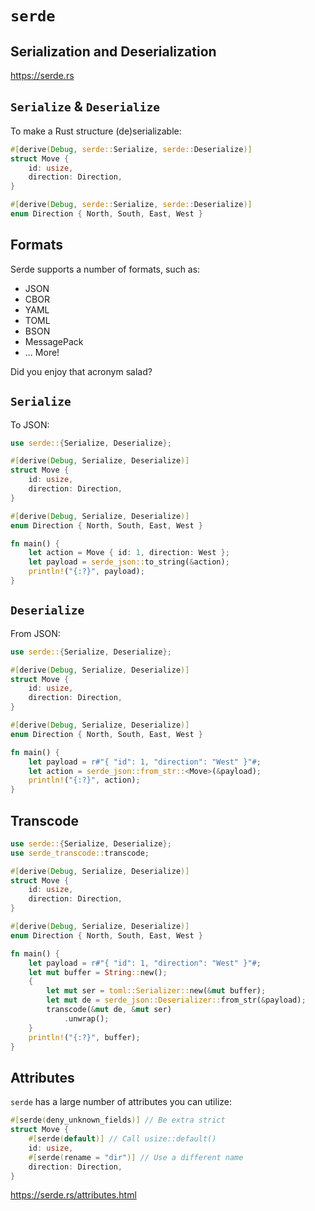 # `serde`

## **Ser**ialization and **De**serialization

<https://serde.rs>

## `Serialize` & `Deserialize`

To make a Rust structure (de)serializable:

```rust ignore []
#[derive(Debug, serde::Serialize, serde::Deserialize)]
struct Move {
    id: usize,
    direction: Direction,
}

#[derive(Debug, serde::Serialize, serde::Deserialize)]
enum Direction { North, South, East, West }
```

## Formats

Serde supports a number of formats, such as:

* JSON
* CBOR
* YAML
* TOML
* BSON
* MessagePack
* ... More!

Did you enjoy that acronym salad?

## `Serialize`

To JSON:

```rust ignore []
use serde::{Serialize, Deserialize};

#[derive(Debug, Serialize, Deserialize)]
struct Move {
    id: usize,
    direction: Direction,
}

#[derive(Debug, Serialize, Deserialize)]
enum Direction { North, South, East, West }

fn main() {
    let action = Move { id: 1, direction: West };
    let payload = serde_json::to_string(&action);
    println!("{:?}", payload);
}
```

## `Deserialize`

From JSON:

```rust ignore []
use serde::{Serialize, Deserialize};

#[derive(Debug, Serialize, Deserialize)]
struct Move {
    id: usize,
    direction: Direction,
}

#[derive(Debug, Serialize, Deserialize)]
enum Direction { North, South, East, West }

fn main() {
    let payload = r#"{ "id": 1, "direction": "West" }"#;
    let action = serde_json::from_str::<Move>(&payload);
    println!("{:?}", action);
}
```

## Transcode

```rust ignore []
use serde::{Serialize, Deserialize};
use serde_transcode::transcode;

#[derive(Debug, Serialize, Deserialize)]
struct Move {
    id: usize,
    direction: Direction,
}

#[derive(Debug, Serialize, Deserialize)]
enum Direction { North, South, East, West }

fn main() {
    let payload = r#"{ "id": 1, "direction": "West" }"#;
    let mut buffer = String::new();
    {
        let mut ser = toml::Serializer::new(&mut buffer);
        let mut de = serde_json::Deserializer::from_str(&payload);
        transcode(&mut de, &mut ser)
            .unwrap();
    }
    println!("{:?}", buffer);
}
```

## Attributes

`serde` has a large number of attributes you can utilize:

```rust ignore []
#[serde(deny_unknown_fields)] // Be extra strict
struct Move {
    #[serde(default)] // Call usize::default()
    id: usize,
    #[serde(rename = "dir")] // Use a different name
    direction: Direction,
}
```

<https://serde.rs/attributes.html>
